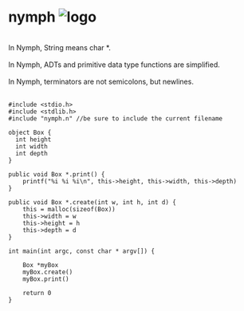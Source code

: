 # nymph ![logo](http://icons.iconarchive.com/icons/iron-devil/ids-game-world/32/Fairy-icon.png)
<br/>
In Nymph, String means char *.
<br/>
<br/>
In Nymph, ADTs and primitive data type functions are simplified.
<br/>
<br/>
In Nymph, terminators are not semicolons, but newlines.
<br/>
<br/>


    #include <stdio.h>
    #include <stdlib.h>
    #include "nymph.n" //be sure to include the current filename

    object Box {
      int height
      int width
      int depth
    }

    public void Box *.print() {
        printf("%i %i %i\n", this->height, this->width, this->depth)
    }

    public void Box *.create(int w, int h, int d) {
        this = malloc(sizeof(Box))
        this->width = w
        this->height = h
        this->depth = d
    }

    int main(int argc, const char * argv[]) {

        Box *myBox
        myBox.create()
        myBox.print()

        return 0
    }
